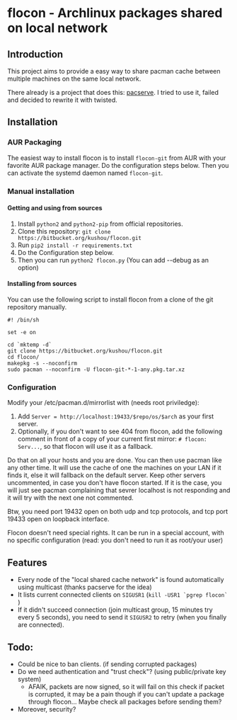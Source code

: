 flocon - Archlinux packages shared on local network
===================================================

Introduction
------------

This project aims to provide a easy way to share pacman cache between multiple
machines on the same local network.

There already is a project that does this: [pacserve][1]. I tried to use it,
failed and decided to rewrite it with twisted.

Installation
------------

### AUR Packaging

The easiest way to install flocon is to install `flocon-git` from AUR with your
favorite AUR package manager. Do the configuration steps below. Then you can
activate the systemd daemon named `flocon-git`.

### Manual installation

#### Getting and using from sources

1. Install `python2` and `python2-pip` from official repositories.
2. Clone this repository: `git clone https://bitbucket.org/kushou/flocon.git`
3. Run `pip2 install -r requirements.txt`
4. Do the Configuration step below.
5. Then you can run `python2 flocon.py` (You can add --debug as an option)

#### Installing from sources

You can use the following script to install flocon from a clone of the git
repository manually.

    #! /bin/sh

    set -e on

    cd `mktemp -d`
    git clone https://bitbucket.org/kushou/flocon.git
    cd flocon/
    makepkg -s --noconfirm
    sudo pacman --noconfirm -U flocon-git-*-1-any.pkg.tar.xz

### Configuration

Modify your /etc/pacman.d/mirrorlist with (needs root priviledge):

1. Add `Server = http://localhost:19433/$repo/os/$arch` as your first
   server.
2. Optionally, if you don't want to see 404 from flocon, add the following
   comment in front of a copy of your current first mirror:
   `# flocon: Serv...`, so that flocon will use it as a fallback.

Do that on all your hosts and you are done. You can then use pacman like any
other time. It will use the cache of one the machines on your LAN if it finds
it, else it will fallback on the default server. Keep other servers
uncommented, in case you don't have flocon started. If it is the case, you will
just see pacman complaining that sevrer localhost is not responding and it will
try with the next one not commented.

Btw, you need port 19432 open on both udp and tcp protocols, and tcp port 19433
open on loopback interface.

Flocon doesn't need special rights. It can be run in a special account, with no
specific configuration (read: you don't need to run it as root/your user)

Features
--------

* Every node of the "local shared cache network" is found automatically
  using multicast (thanks pacserve for the idea)
* It lists current connected clients on `SIGUSR1` (``kill -USR1 `pgrep flocon` ``)
* If it didn't succeed connection (join multicast group, 15 minutes try every 5
  seconds), you need to send it `SIGUSR2` to retry (when you finally are
  connected).

Todo:
-----

* Could be nice to ban clients. (if sending corrupted packages)
* Do we need authentication and "trust check"? (using public/private key system)
    - AFAIK, packets are now signed, so it will fail on this check if packet is
      corrupted, it may be a pain though if you can't update a package through
      flocon... Maybe check all packages before sending them?
* Moreover, security?

[1]: http://xyne.archlinux.ca/projects/pacserve/
